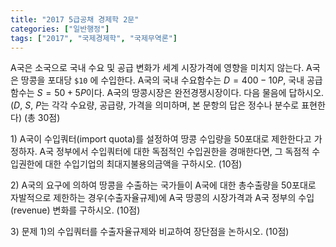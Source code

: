 ```yaml
---
title: "2017 5급공채 경제학 2문"
categories: ["일반행정"]
tags: ["2017", "국제경제학", "국제무역론"]
---
```


A국은 소국으로 국내 수요 및 공급 변화가 세계 시장가격에 영향을 미치지 않는다. A국은 땅콩을 포대당 `$10` 에 수입한다. A국의 국내 수요함수는 $D = 400 - 10P$, 국내 공급함수는 $S = 50 + 5P$이다. A국의 땅콩시장은 완전경쟁시장이다. 다음 물음에 답하시오. ($D$, $S$, $P$는 각각 수요량, 공급량, 가격을 의미하며, 본 문항의 답은 정수나 분수로 표현한다) (총 30점)

1\) A국이 수입쿼터(import quota)를 설정하여 땅콩 수입량을 50포대로 제한한다고 가정하자. A국 정부에서 수입쿼터에 대한 독점적인 수입권한을 경매한다면, 그 독점적 수입권한에 대한 수입기업의 최대지불용의금액을 구하시오. (10점)

2\) A국의 요구에 의하여 땅콩을 수출하는 국가들이 A국에 대한 총수출량을 50포대로 자발적으로 제한하는 경우(수출자율규제)에 A국 땅콩의 시장가격과 A국 정부의 수입(revenue) 변화를 구하시오. (10점)

3\) 문제 1\)의 수입쿼터를 수출자율규제와 비교하여 장단점을 논하시오. (10점)

